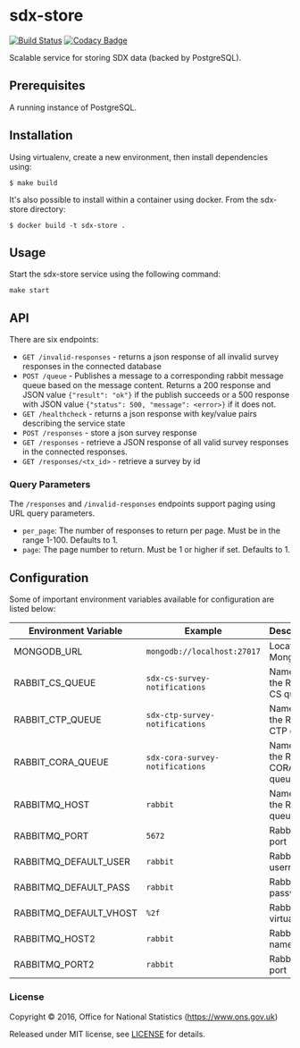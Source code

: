 # sdx-store

[![Build Status](https://travis-ci.org/ONSdigital/sdx-store.svg?branch=master)](https://travis-ci.org/ONSdigital/sdx-store) [![Codacy Badge](https://api.codacy.com/project/badge/Grade/b012a2cfe7214e079b80d279def1bba2)](https://www.codacy.com/app/ons-sdc/sdx-store?utm_source=github.com&amp;utm_medium=referral&amp;utm_content=ONSdigital/sdx-store&amp;utm_campaign=Badge_Grade)

Scalable service for storing SDX data (backed by PostgreSQL).

## Prerequisites

A running instance of PostgreSQL.

## Installation

Using virtualenv, create a new environment, then install dependencies using:

    $ make build

It's also possible to install within a container using docker. From the sdx-store directory:

    $ docker build -t sdx-store .

## Usage

Start the sdx-store service using the following command:

    make start

## API

There are six endpoints:
 * `GET /invalid-responses` - returns a json response of all invalid survey responses in the connected database
 * `POST /queue` - Publishes a message to a corresponding rabbit message queue based on the message content. Returns a 200 response and JSON value `{"result": "ok"}` if the publish succeeds or a 500 response with JSON value `{"status": 500, "message": <error>}` if it does not.
 * `GET /healthcheck` - returns a json response with key/value pairs describing the service state
 * `POST /responses` - store a json survey response
 * `GET /responses` - retrieve a JSON response of all valid survey responses in the connected responses.
 * `GET /responses/<tx_id>` - retrieve a survey by id

### Query Parameters

The `/responses` and `/invalid-responses` endpoints support paging using URL query parameters.

* `per_page`: The number of responses to return per page. Must be in the range 1-100. Defaults to 1.
* `page`: The page number to return. Must be 1 or higher if set. Defaults to 1.

## Configuration

Some of important environment variables available for configuration are listed below:

| Environment Variable    | Example                               | Description
|-------------------------|---------------------------------------|----------------
| MONGODB_URL             | `mongodb://localhost:27017`           | Location of MongoDB
| RABBIT_CS_QUEUE         | `sdx-cs-survey-notifications`         | Name of the Rabbit CS queue
| RABBIT_CTP_QUEUE        | `sdx-ctp-survey-notifications`        | Name of the Rabbit CTP queue
| RABBIT_CORA_QUEUE       | `sdx-cora-survey-notifications`       | Name of the Rabbit CORA queue
| RABBITMQ_HOST           | `rabbit`                              | Name of the Rabbit queue
| RABBITMQ_PORT           | `5672`                                | RabbitMQ port
| RABBITMQ_DEFAULT_USER   | `rabbit`                              | RabbitMQ username
| RABBITMQ_DEFAULT_PASS   | `rabbit`                              | RabbitMQ password
| RABBITMQ_DEFAULT_VHOST  | `%2f`                                 | RabbitMQ virtual host
| RABBITMQ_HOST2          | `rabbit`                              | RabbitMQ name
| RABBITMQ_PORT2          | `rabbit`                              | RabbitMQ port


### License

Copyright © 2016, Office for National Statistics (https://www.ons.gov.uk)

Released under MIT license, see [LICENSE](LICENSE) for details.